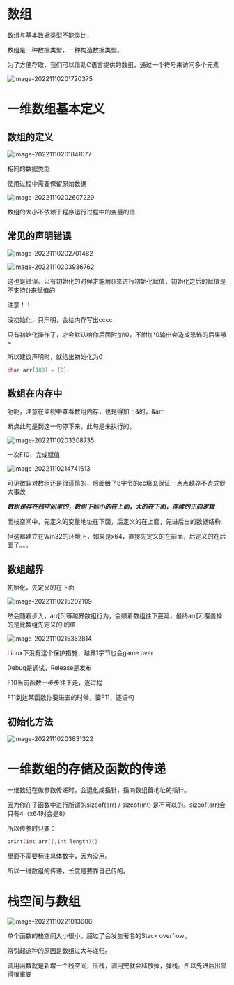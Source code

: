 # 数组

数组与基本数据类型不能类比，

数组是一种数据类型，一种构造数据类型。

为了方便存取，我们可以借助C语言提供的数组，通过一个符号来访问多个元素

![image-20221110201720375](C:\Users\23614\AppData\Roaming\Typora\typora-user-images\image-20221110201720375.png)



# 一维数组基本定义

## 数组的定义

![image-20221110201841077](C:\Users\23614\AppData\Roaming\Typora\typora-user-images\image-20221110201841077.png)

相同的数据类型

使用过程中需要保留原始数据

![image-20221110202607229](C:\Users\23614\AppData\Roaming\Typora\typora-user-images\image-20221110202607229.png)

数组的大小不依赖于程序运行过程中的变量的值



## 常见的声明错误

![image-20221110202701482](C:\Users\23614\AppData\Roaming\Typora\typora-user-images\image-20221110202701482.png)

![image-20221110203936762](C:\Users\23614\AppData\Roaming\Typora\typora-user-images\image-20221110203936762.png)

这也是错误。只有初始化的时候才能用{}来进行初始化赋值，初始化之后的赋值是不支持{}来赋值的



注意！！

没初始化，只声明，会给内存写出cccc

只有初始化操作了，才会默认给你后面附加\0，不附加\0输出会造成恐怖的后果哦~

所以建议声明时，就给出初始化为0

``` c
char arr[100] = {0};
```



## 数组在内存中

呃呃，注意在监视中查看数组内存，也是得加上&的，&arr

断点此句是到这一句停下来，此句是未执行的。

![image-20221110203308735](C:\Users\23614\AppData\Roaming\Typora\typora-user-images\image-20221110203308735.png)

一次F10，完成赋值

![image-20221110214741613](C:\Users\23614\AppData\Roaming\Typora\typora-user-images\image-20221110214741613.png)

可见微软对数组还是很谨慎的，后面给了8字节的cc填充保证一点点越界不造成很大事故

***数组是存在栈空间里的，数组下标小的在上面，大的在下面，连续的正向逻辑***

而栈空间中，先定义的变量地址在下面，后定义的在上面，先进后出的数据结构.

但这都建立在Win32的环境下，如果是x64，直接先定义的在前面，后定义的在后面了。。。

## 数组越界

初始化，先定义的在下面

![image-20221110215202109](C:\Users\23614\AppData\Roaming\Typora\typora-user-images\image-20221110215202109.png)

然会随着步入，arr[5]等越界数组行为，会顺着数组往下蔓延，最终arr[7]覆盖掉的是比数组先定义的i的值

![image-20221110215352814](C:\Users\23614\AppData\Roaming\Typora\typora-user-images\image-20221110215352814.png)

Linux下没有这个保护措施，越界1字节也会game over



Debug是调试，Release是发布

F10当前函数一步步往下走，逐过程

F11到达某函数你要进去的时候，要F11，逐语句



## 初始化方法

![image-20221110203831322](C:\Users\23614\AppData\Roaming\Typora\typora-user-images\image-20221110203831322.png)



# 一维数组的存储及函数的传递



一维数组在做参数传递时，会退化成指针，指向数组首地址的指针。

因为你在子函数中进行所谓的sizeof(arr) / sizeof(int)   是不可以的。sizeof(arr)会只有4（x64时会是8）



所以传参时只要：

``` c
print(int arr[],int length){}
```

里面不需要标注具体数字，因为没用。



所以一维数组的传递，长度是要靠自己传的。



# 栈空间与数组

![image-20221110221013606](C:\Users\23614\AppData\Roaming\Typora\typora-user-images\image-20221110221013606.png)

单个函数的栈空间大小很小。超过了会发生著名的Stack overflow。

常引起这种的原因是数组过大与递归。



调用函数就是新增一个栈空间，压栈，调用完就会释放掉，弹栈。所以先进后出显得很重要















